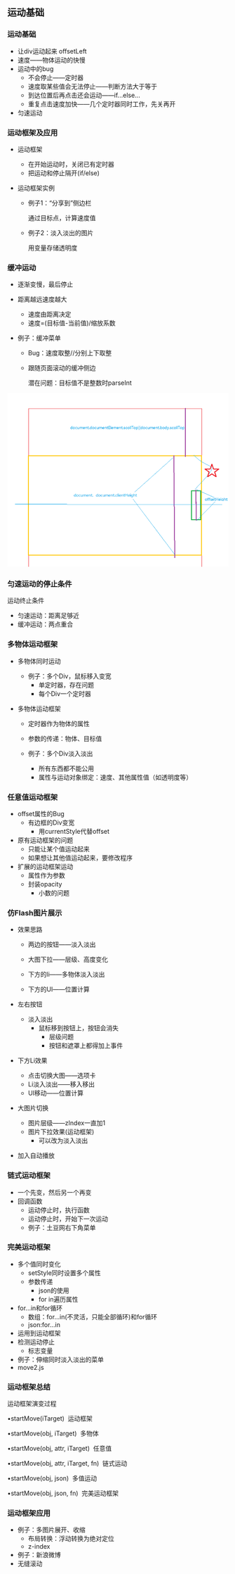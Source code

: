 ## 运动基础

### 运动基础

- 让div运动起来  offsetLeft
- 速度——物体运动的快慢
- 运动中的bug
  - 不会停止——定时器
  - 速度取某些值会无法停止——判断方法大于等于
  - 到达位置后再点击还会运动——if...else...
  - 重复点击速度加快——几个定时器同时工作，先关再开
- 匀速运动

### 运动框架及应用

- 运动框架

  - 在开始运动时，关闭已有定时器
  - 把运动和停止隔开(if/else)

- 运动框架实例

  - 例子1：“分享到”侧边栏

    通过目标点，计算速度值

  - 例子2：淡入淡出的图片

    用变量存储透明度

### 缓冲运动

- 逐渐变慢，最后停止

- 距离越远速度越大

  - 速度由距离决定
  - 速度=(目标值-当前值)/缩放系数

- 例子：缓冲菜单

  - Bug：速度取整//分别上下取整

  - 跟随页面滚动的缓冲侧边

    潜在问题：目标值不是整数时parseInt

 ![距离](距离.png)

### 匀速运动的停止条件

运动终止条件

- 匀速运动：距离足够近
- 缓冲运动：两点重合

### 多物体运动框架

- 多物体同时运动

  - 例子：多个Div，鼠标移入变宽
    - 单定时器，存在问题
    - 每个Div一个定时器

- 多物体运动框架

  - 定时器作为物体的属性

  - 参数的传递：物体、目标值

  - 例子：多个Div淡入淡出

    - 所有东西都不能公用
    - 属性与运动对象绑定：速度、其他属性值（如透明度等）


### 任意值运动框架

- offset属性的Bug
  - 有边框的Div变宽
    - 用currentStyle代替offset
- 原有运动框架的问题
  - 只能让某个值运动起来
  - 如果想让其他值运动起来，要修改程序
- 扩展的运动框架运动
  - 属性作为参数
  - 封装opacity
    - 小数的问题

### 仿Flash图片展示

- 效果思路

  - 两边的按钮——淡入淡出

  - 大图下拉——层级、高度变化

  - 下方的li——多物体淡入淡出

  - 下方的Ul——位置计算
- 左右按钮
  - 淡入淡出
    - 鼠标移到按钮上，按钮会消失
      - 层级问题
      - 按钮和遮罩上都得加上事件
- 下方Li效果
  - 点击切换大图——选项卡
  - Li淡入淡出——移入移出
  - Ul移动——位置计算
- 大图片切换
  - 图片层级——zIndex一直加1
  - 图片下拉效果(运动框架)
    - 可以改为淡入淡出
- 加入自动播放




### 链式运动框架

- 一个先变，然后另一个再变
- 回调函数
  - 运动停止时，执行函数
  - 运动停止时，开始下一次运动
  - 例子：土豆网右下角菜单

### 完美运动框架

- 多个值同时变化
  - setStyle同时设置多个属性
  - 参数传递
    - json的使用
    - for in遍历属性
- for...in和for循环
  - 数组：for...in(不灵活，只能全部循环)和for循环
  - json:for...in
- 运用到运动框架
- 检测运动停止
  - 标志变量
- 例子：伸缩同时淡入淡出的菜单
- move2.js

### 运动框架总结

运动框架演变过程

•startMove(iTarget)  运动框架

•startMove(obj, iTarget)  多物体

•startMove(obj, attr, iTarget)  任意值

•startMove(obj, attr, iTarget, fn)  链式运动

•startMove(obj, json)  多值运动

•startMove(obj, json, fn)  完美运动框架

### 运动框架应用

- 例子：多图片展开、收缩
  - 布局转换：浮动转换为绝对定位
  - z-index
- 例子：新浪微博
- 无缝滚动